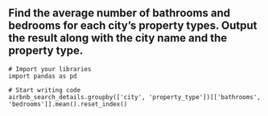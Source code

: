 ## Find the average number of bathrooms and bedrooms for each city’s property types. Output the result along with the city name and the property type.

```
# Import your libraries
import pandas as pd

# Start writing code
airbnb_search_details.groupby(['city', 'property_type'])[['bathrooms', 'bedrooms']].mean().reset_index()
```
